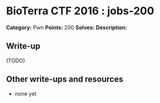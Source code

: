 # BioTerra CTF 2016 : jobs-200

**Category:** Pwn
**Points:** 200
**Solves:** 
**Description:**



## Write-up

(TODO)

## Other write-ups and resources

* none yet

